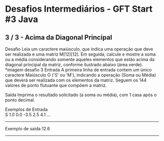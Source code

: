 # Desafios Intermediários - GFT Start #3 Java
## 3 / 3 - Acima da Diagonal Principal
Desafio
Leia um caractere maiúsculo, que indica uma operação que deve ser realizada e uma matriz M[12][12]. Em seguida, calcule e mostre a soma ou a média considerando somente aqueles elementos que estão acima da diagonal principal da matriz, conforme ilustrado abaixo (área verde).
*imagem desafio 3
Entrada
A primeira linha de entrada contem um único caractere Maiúsculo O ('S' ou 'M'), indicando a operação (Soma ou Média) que deverá ser realizada com os elementos da matriz. Seguem os 144 valores de ponto flutuante que compõem a matriz.

Saída
Imprima o resultado solicitado (a soma ou média), com 1 casa após o ponto decimal.

Exemplos de Entrada  	
S
1.0
0.0
-3.5
2.5
4.1
...
________________________
Exemplo de saida
12.6
_________________________
